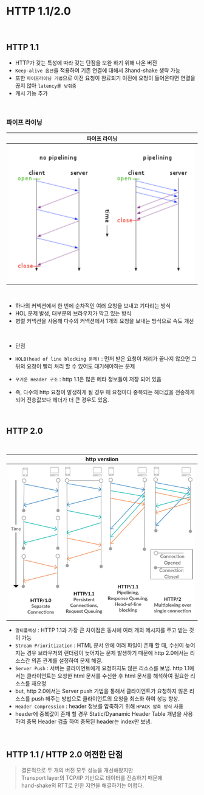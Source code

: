 # HTTP 1.1/2.0

</br>

## HTTP 1.1

- HTTP가 갖는 특성에 따라 갖는 단점을 보완 하기 위해 나온 버전
- `Keep-alive 옵션`을 적용하여 기존 연결에 대해서 3hand-shake 생략 가능
- 또한 `파이프라이닝 기법`으로 이전 요청이 완료되기 이전에 요청이 들어온다면 연결을 끊지 않아 `latency를 낮춰줌`
- 캐시 기능 추가

</br>

### 파이프 라이닝

|                      파이프 라이닝                       |
| :------------------------------------------------------: |
| ![파이프 라이닝](./res/../../res/http1.1_pipelining.png) |

</br>

- 하나의 커넥션에서 한 번에 순차적인 여러 요청을 보내고 기다리는 방식
- HOL 문제 발생, 대부분의 브라우저가 막고 있는 방식
- 병렬 커넥션을 사용해 다수의 커넥션에서 1개의 요청을 보내는 방식으로 속도 개선

</br>

- 단점

- `HOLB(head of line blocking 문제)` : 먼저 받은 요청이 처리가 끝나지 않으면 그 뒤의 요청이 빨리 처리 할 수 있어도 대기해야하는 문제
- `무거운 Header 구조` : http 1.1은 많은 메타 정보들이 저장 되어 있음
- 즉, 다수의 http 요청이 발생하게 될 경우 매 요청마다 중복되는 헤더값을 전송하게 되어 전송값보다 헤더가 더 큰 경우도 있음.

</br>

## HTTP 2.0

</br>

|                 http versiion                 |
| :-------------------------------------------: |
| ![http version img](../res/http-versions.png) |

- `멀티플렉싱` : HTTP 1.1과 가장 큰 차이점은 동시에 여러 개의 메시지를 주고 받는 것이 가능
- `Stream Prioritization` : HTML 문서 안에 여러 파일이 존재 할 때, 수신이 늦어지는 경우 브라우저의 랜더링이 늦어지는 문제 발생하기 때문에 http 2.0에서는 리소스간 의존 관계를 설정하여 문제 해결.
- `Server Push` : 서버는 클라이언트에게 요청하지도 않은 리소스를 보냄. http 1.1에서는 클라이언트는 요청한 html 문서를 수신한 후 html 문서를 해석하여 필요한 리소스를 재요청
- but, http 2.0에서는 Server push 기법을 통해서 클라이언트가 요청하지 않은 리소스를 push 해주는 방법으로 클라이언트의 요청을 최소화 하여 성능 향상.
- `Header Compression` : header 정보를 압축하기 위해 `HPACK 압축 방식` 사용
- header에 중복값이 존재 할 경우 Static/Dyanamic Header Table 개념을 사용하여 중복 Header 검출 하여 중복된 header는 index만 보냄.

</br>

## HTTP 1.1 / HTTP 2.0 여전한 단점

> 결론적으로 두 개의 버전 모두 성능을 개선해왔지만  
> Transport layer의 TCP/IP 기반으로 데이터를 전송하기 때문에  
> hand-shake의 RTT로 인한 지연을 해결하기는 어렵다.
